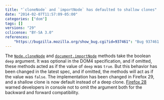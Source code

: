 ```yaml
---
title: "`cloneNode` and `importNode` has defaulted to shallow clones"
date: "2014-02-07T11:57:09-05:00"
categories: ["dom"]
tags: []
versions: "29"
cclicense: "BY-SA 3.0"
references:
    "https://bugzilla.mozilla.org/show_bug.cgi?id=937461": "Bug 937461 – Make cloneNode/importNode with the \"deep\" arg not passed default to shallow cloning"
---
```

The [`Node.cloneNode`](https://developer.mozilla.org/en-US/docs/Web/API/Node.cloneNode) and [`document.importNode`](https://developer.mozilla.org/en-US/docs/Web/API/document.importNode) methods take the boolean `deep` argument. It was optional in the DOM4 specification, and if omitted, these methods acted as if the value of `deep` was `true`. But this behavior has been changed in the latest spec, and if omitted, the methods will act as if the value was `false`. The implementation has been changed in Firefox 29, and a shallow clone is now default instead of a deep clone. [Firefox 28](https://www.fxsitecompat.com/en-US/versions/28/) warned developers in console not to omit the argument both for the backward and forward compatibility.
